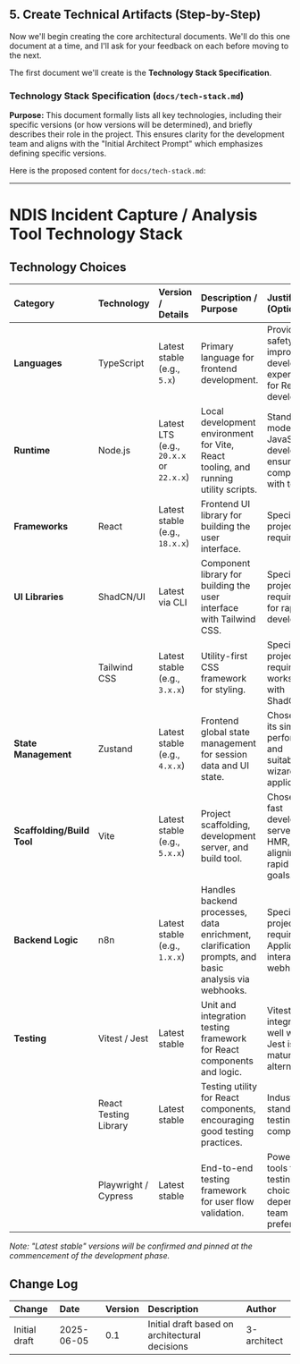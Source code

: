 ## 5. Create Technical Artifacts (Step-by-Step)

Now we'll begin creating the core architectural documents. We'll do this one document at a time, and I'll ask for your feedback on each before moving to the next.

The first document we'll create is the **Technology Stack Specification**.

### Technology Stack Specification (`docs/tech-stack.md`)

**Purpose:** This document formally lists all key technologies, including their specific versions (or how versions will be determined), and briefly describes their role in the project. This ensures clarity for the development team and aligns with the "Initial Architect Prompt" which emphasizes defining specific versions.

Here is the proposed content for `docs/tech-stack.md`:

---

# NDIS Incident Capture / Analysis Tool Technology Stack

## Technology Choices

| Category                   | Technology            | Version / Details                       | Description / Purpose                                                                               | Justification (Optional)                                                               |
| :------------------------- | :-------------------- | :-------------------------------------- | :-------------------------------------------------------------------------------------------------- | :------------------------------------------------------------------------------------- |
| **Languages**              | TypeScript            | Latest stable (e.g., `5.x`)             | Primary language for frontend development.                                                          | Provides type safety and improved developer experience for React development.          |
| **Runtime**                | Node.js               | Latest LTS (e.g., `20.x.x` or `22.x.x`) | Local development environment for Vite, React tooling, and running utility scripts.                 | Standard for modern JavaScript development; ensures compatibility with tooling.        |
| **Frameworks**             | React                 | Latest stable (e.g., `18.x.x`)          | Frontend UI library for building the user interface.                                                | Specified in project requirements.                                                     |
| **UI Libraries**           | ShadCN/UI             | Latest via CLI                          | Component library for building the user interface with Tailwind CSS.                                | Specified in project requirements for rapid UI development.                            |
|                            | Tailwind CSS          | Latest stable (e.g., `3.x.x`)           | Utility-first CSS framework for styling.                                                            | Specified in project requirements; works well with ShadCN/UI.                          |
| **State Management**       | Zustand               | Latest stable (e.g., `4.x.x`)           | Frontend global state management for session data and UI state.                                     | Chosen for its simplicity, performance, and suitability for wizard-style applications. |
| **Scaffolding/Build Tool** | Vite                  | Latest stable (e.g., `5.x.x`)           | Project scaffolding, development server, and build tool.                                            | Chosen for fast development server and HMR, aligning with rapid MVP goals.             |
| **Backend Logic**          | n8n                   | Latest stable (e.g., `1.x.x`)           | Handles backend processes, data enrichment, clarification prompts, and basic analysis via webhooks. | Specified in project requirements. Application interacts via webhooks.                 |
| **Testing**                | Vitest / Jest         | Latest stable                           | Unit and integration testing framework for React components and logic.                              | Vitest integrates well with Vite; Jest is a mature alternative.                        |
|                            | React Testing Library | Latest stable                           | Testing utility for React components, encouraging good testing practices.                           | Industry standard for testing React components.                                        |
|                            | Playwright / Cypress  | Latest stable                           | End-to-end testing framework for user flow validation.                                              | Powerful tools for E2E testing; choice can depend on team preference.                  |

_Note: "Latest stable" versions will be confirmed and pinned at the commencement of the development phase._

## Change Log

| Change        | Date       | Version | Description                                    | Author      |
| :------------ | :--------- | :------ | :--------------------------------------------- | :---------- |
| Initial draft | 2025-06-05 | 0.1     | Initial draft based on architectural decisions | 3-architect |
